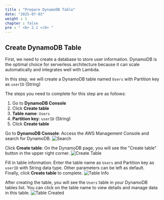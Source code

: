 ```yaml
---
title : "Prepare DynamoDB Table"
date: "2025-07-03" 
weight : 1 
chapter : false
pre : " <b> 2.1 </b> "
---
```

## Create DynamoDB Table
First, we need to create a database to store user information. DynamoDB is the optimal choice for serverless architecture because it can scale automatically and integrates well with Lambda.

In this step, we will create a DynamoDB table named `Users` with Partition key as `userID` (String)

The steps you need to complete for this step are as follows:

1. Go to **DynamoDB Console**
2. Click **Create table**
3. **Table name**: `Users`
4. **Partition key**: `userID` (String)
5. Click **Create table**


Go to **DynamoDB Console**: Access the AWS Management Console and search for DynamoDB.
![Search](/images/2.prerequisite/SearchDynamoDB.png)

Click **Create table**: On the DynamoDB page, you will see the "Create table" button in the upper right corner.
![Create Table](/images/2.prerequisite/CreateTable.png)

Fill in table information: Enter the table name as `Users` and Partition key as `userID` with String data type. Other parameters can be left as default. Finally, click **Create table** to complete.
![Table Info](/images/2.prerequisite/TableInfo.png)

After creating the table, you will see the `Users` table in your DynamoDB tables list. You can click on the table name to view details and manage data in this table.
![Table Created](/images/2.prerequisite/TableCreated.png)